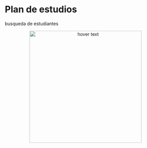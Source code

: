 # Plan de estudios

busqueda de estudiantes

<p align="center">
  <img src="https://www.uagrm.edu.bo/img/android-chrome-512x512.png" width="350" title="hover text">  
</p>